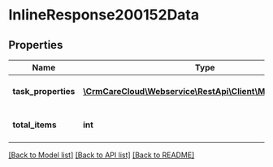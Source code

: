 # InlineResponse200152Data

## Properties
Name | Type | Description | Notes
------------ | ------------- | ------------- | -------------
**task_properties** | [**\CrmCareCloud\Webservice\RestApi\Client\Model\Property[]**](Property.md) | List of all task properties | [optional] 
**total_items** | **int** | Count of all found task properties | [optional] 

[[Back to Model list]](../../README.md#documentation-for-models) [[Back to API list]](../../README.md#documentation-for-api-endpoints) [[Back to README]](../../README.md)

